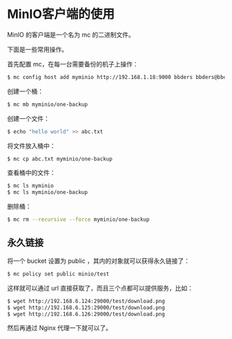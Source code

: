# MinIO客户端的使用

MinIO 的客户端是一个名为 mc 的二进制文件。

下面是一些常用操作。

首先配置 mc，在每一台需要备份的机子上操作：

```bash
$ mc config host add myminio http://192.168.1.18:9000 bbders bbders@bbdops.com
```

创建一个桶：

```bash
$ mc mb myminio/one-backup
```

创建一个文件：

```bash
$ echo "hello world" >> abc.txt
```

将文件放入桶中：

```bash
$ mc cp abc.txt myminio/one-backup
```

查看桶中的文件：

```bash
$ mc ls myminio
$ mc ls myminio/one-backup
```

删除桶：

```bash
$ mc rm --recursive --force myminio/one-backup
```





## 永久链接

将一个 bucket 设置为 public ，其内的对象就可以获得永久链接了：

```bash
$ mc policy set public minio/test
```

这样就可以通过 url 直接获取了，而且三个点都可以提供服务，比如：

```bash
$ wget http://192.168.6.124:29000/test/download.png
$ wget http://192.168.6.125:29000/test/download.png
$ wget http://192.168.6.126:29000/test/download.png
```

然后再通过 Nginx 代理一下就可以了。













